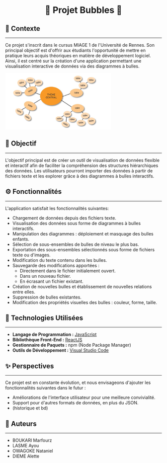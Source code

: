<h1 align="center">🫧 Projet Bubbles 🫧</h1>


## 📜 Contexte
----------
Ce projet s'inscrit dans le cursus MIAGE 1 de l'Université de Rennes. Son principal objectif est d'offrir aux étudiants l'opportunité de mettre en pratique leurs acquis théoriques en matière de développement logiciel. Ainsi, il est centré sur la création d'une application permettant une visualisation interactive de données via des diagrammes à bulles.

![Exemple de Bubbles](images/bubbles-exemples.PNG)

## 🎯 Objectif
----------
L'objectif principal est de créer un outil de visualisation de données flexible et interactif afin de faciliter la compréhension des structures hiérarchiques des données. Les utilisateurs pourront importer des données à partir de fichiers texte et les explorer grâce à des diagrammes à bulles interactifs.


## ⚙️ Fonctionnalités 
----------
L'application satisfait les fonctionnalités suivantes:
- Chargement de données depuis des fichiers texte.
- Visualisation des données sous forme de diagrammes à bulles interactifs.
- Manipulation des diagrammes : déploiement et masquage des bulles enfants.
- Sélection de sous-ensembles de bulles de niveau le plus bas.
- Exportation des sous-ensembles sélectionnés sous forme de fichiers texte ou d'images.
- Modification du texte contenu dans les bulles.
- Sauvegarde des modifications apportées :
    - Directement dans le fichier initialement ouvert.
    - Dans un nouveau fichier.
    - En écrasant un fichier existant.
- Création de nouvelles bulles et établissement de nouvelles relations entre elles.
- Suppression de bulles existantes.
- Modification des propriétés visuelles des bulles : couleur, forme, taille.


## 🚀 Technologies Utilisées
----------
- **Langage de Programmation :** [JavaScript](https://www.javascript.com/)
- **Bibliothèque Front-End :** [ReactJS](https://fr.legacy.reactjs.org/)
- **Gestionnaire de Paquets :** npm (Node Package Manager)
- **Outils de Développement :** [Visual Studio Code](https://code.visualstudio.com/)


## ✨ Perspectives
----------
Ce projet est en constante évolution, et nous envisageons d'ajouter les fonctionnalités suivantes dans le futur :
- Améliorations de l'interface utilisateur pour une meilleure convivialité.
- Support pour d'autres formats de données, en plus du JSON.
- (historique et bd)

## 🔗 Auteurs
----------
-   BOUKARI Marfourz
-   LASME Ayou
-   OWAGOKE Nataniel
-   DIEME Alette
